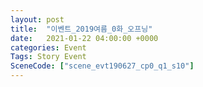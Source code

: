 ```yaml
---
layout: post
title:  "이벤트_2019여름_0화_오프닝"
date:   2021-01-22 04:00:00 +0000
categories: Event
Tags: Story Event
SceneCode: ["scene_evt190627_cp0_q1_s10"]
---
```

